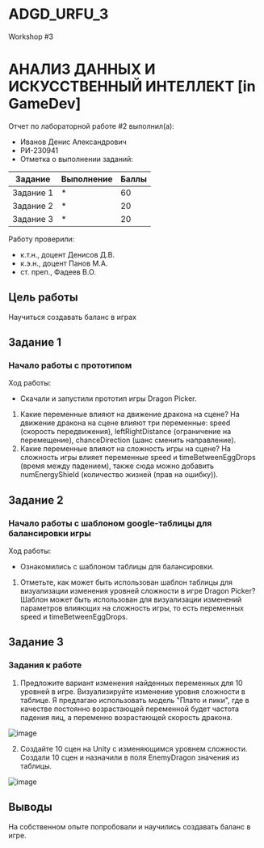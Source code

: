 # ADGD_URFU_3
Workshop #3

# АНАЛИЗ ДАННЫХ И ИСКУССТВЕННЫЙ ИНТЕЛЛЕКТ [in GameDev]
Отчет по лабораторной работе #2 выполнил(а):
- Иванов Денис Александрович
- РИ-230941
- Отметка о выполнении заданий:

| Задание | Выполнение | Баллы |
| ------ | ------ | ------ |
| Задание 1 | * | 60 |
| Задание 2 | * | 20 |
| Задание 3 | * | 20 |

Работу проверили:
- к.т.н., доцент Денисов Д.В.
- к.э.н., доцент Панов М.А.
- ст. преп., Фадеев В.О.

## Цель работы
Научиться создавать баланс в играх

## Задание 1
### Начало работы с прототипом
Ход работы:
- Скачали и запустили прототип игры Dragon Picker.

1) Какие переменные влияют на движение дракона на сцене?
На движение дракона на сцене влияют три переменные: speed (скорость передвижения), leftRightDistance (ограничение на перемещение), chanceDirection (шанс сменить направление).
2) Какие переменные влияют на сложность игры на сцене?
На сложность игры влияет переменные speed и timeBetweenEggDrops (время между падением), также сюда можно добавить numEnergyShield (количество жизней (прав на ошибку)).

## Задание 2
### Начало работы с шаблоном google-таблицы для балансировки игры
Ход работы:
- Ознакомились с шаблоном таблицы для балансировки.

1) Отметьте, как может быть использован шаблон таблицы для визуализации изменения уровней сложности в игре Dragon Picker?
Шаблон может быть использован для визуализации изменений параметров влияющих на сложность игры, то есть переменных speed и timeBetweenEggDrops.

## Задание 3
### Задания к работе
1) Предложите вариант изменения найденных переменных для 10 уровней в игре. Визуализируйте изменение уровня сложности в таблице.
Я предлагаю использовать модель "Плато и пики", где в качестве постоянно возрастающей переменной будет частота падения яиц, а переменно возрастающей скорость дракона.

![image](https://github.com/user-attachments/assets/9b426ab8-a36c-404f-8f19-ecca9e01e8bd)

2) Создайте 10 сцен на Unity с изменяющимся уровнем сложности.
Создали 10 сцен и назначили в поля EnemyDragon значения из таблицы.

![image](https://github.com/user-attachments/assets/5ad2e8cd-7ee8-47f7-ac76-9153f487cc7d)

## Выводы

На собственном опыте попробовали и научились создавать баланс в игре.
